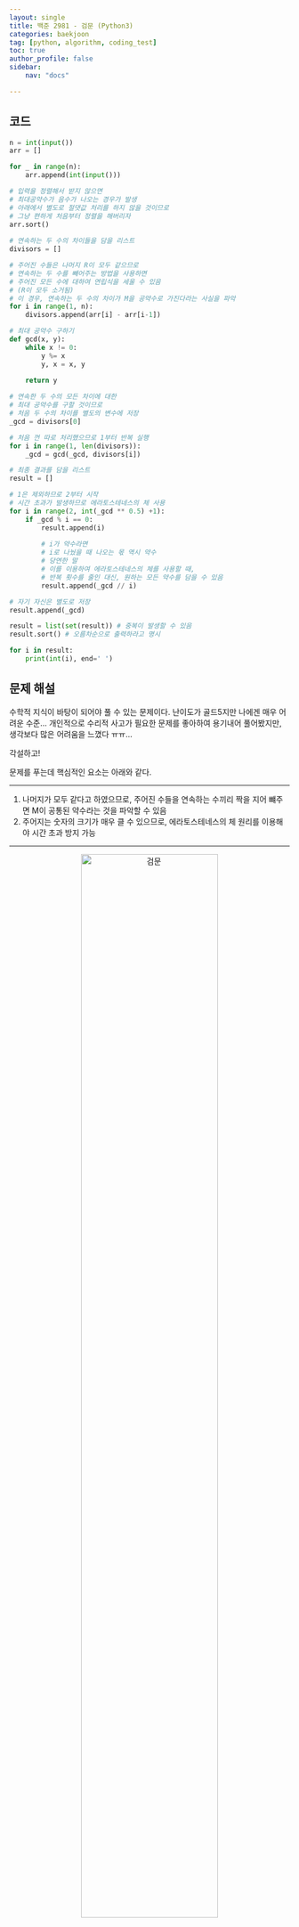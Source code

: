 ```yaml
---
layout: single
title: 백준 2981 - 검문 (Python3)
categories: baekjoon
tag: [python, algorithm, coding_test]
toc: true 
author_profile: false
sidebar:
    nav: "docs"

---
```


## 코드

```python
n = int(input())
arr = []

for _ in range(n):
    arr.append(int(input()))

# 입력을 정렬해서 받지 않으면
# 최대공약수가 음수가 나오는 경우가 발생
# 아래에서 별도로 절댓값 처리를 하지 않을 것이므로
# 그냥 편하게 처음부터 정렬을 해버리자
arr.sort()
    
# 연속하는 두 수의 차이들을 담을 리스트    
divisors = []

# 주어진 수들은 나머지 R이 모두 같으므로
# 연속하는 두 수를 빼어주는 방법을 사용하면
# 주어진 모든 수에 대하여 연립식을 세울 수 있음
# (R이 모두 소거됨)
# 이 경우, 연속하는 두 수의 차이가 M을 공약수로 가진다라는 사실을 파악
for i in range(1, n):
    divisors.append(arr[i] - arr[i-1])

# 최대 공약수 구하기
def gcd(x, y):
    while x != 0:
        y %= x
        y, x = x, y
        
    return y

# 연속한 두 수의 모든 차이에 대한
# 최대 공약수를 구할 것이므로
# 처음 두 수의 차이를 별도의 변수에 저장
_gcd = divisors[0]

# 처음 껀 따로 처리했으므로 1부터 반복 실행
for i in range(1, len(divisors)):
    _gcd = gcd(_gcd, divisors[i])

# 최종 결과를 담을 리스트    
result = []

# 1은 제외하므로 2부터 시작
# 시간 초과가 발생하므로 에라토스테네스의 체 사용
for i in range(2, int(_gcd ** 0.5) +1):
    if _gcd % i == 0:
        result.append(i)
        
        # i가 약수라면
        # i로 나눴을 때 나오는 몫 역시 약수
        # 당연한 말
        # 이를 이용하여 에라토스테네스의 체를 사용할 때,
        # 반복 횟수를 줄인 대신, 원하는 모든 약수를 담을 수 있음
        result.append(_gcd // i)

# 자기 자신은 별도로 저장
result.append(_gcd)

result = list(set(result)) # 중복이 발생할 수 있음
result.sort() # 오름차순으로 출력하라고 명시

for i in result:
    print(int(i), end=' ')
```



## 문제 해설

수학적 지식이 바탕이 되어야 풀 수 있는 문제이다. 난이도가 골드5지만 나에겐 매우 어려운 수준... 개인적으로 수리적 사고가 필요한 문제를 좋아하여 용기내어 풀어봤지만, 생각보다 많은 어려움을 느꼈다 ㅠㅠ...

각설하고!

문제를 푸는데 핵심적인 요소는 아래와 같다.

---

1. 나머지가 모두 같다고 하였으므로, 주어진 수들을 연속하는 수끼리 짝을 지어 뺴주면 M이 공통된 약수라는 것을 파악할 수 있음
2. 주어지는 숫자의 크기가 매우 클 수 있으므로, 에라토스테네스의 체 원리를 이용해야 시간 초과 방지 가능

---

<p align="center"><img src="https://user-images.githubusercontent.com/97505799/163801125-8169d5ca-3a15-48a4-ad51-e76437f5242d.jpg" alt="검문" width="70%"></p>



위의 식이 핵심 요소 1번의 내용이다. 이 때, M이라는 값의 모든 약수들 또한 두 수의 차이의 약수일 것이므로 M을 편의상 약수 중 최대공약수라고 생각을 하면, 최대공약수의 모든 약수들이 곧 문제에서 요구하는 정답이라는 것을 알 수 있다. (단, 문제에서 1은 제외)

이때까지의 접근을 토대로 풀이에 들어갔고, 시간 초과가 너무 뻔히 보이는 숫자 크기를 체감하여 for문을 에라토스테네스의 체 원리를 이용하여 작성했다. 이 경우, 반복의 범위가 반으로 줄었으므로, 약수를 판별할 때 i라는 숫자가 만약 약수라면, i로 나누었을 때 나오는 몫 또한 약수라는 것을 이용하여 모든 약수들을 최종 리스트에 담을 수 있었다.

수리적 접근을 요구하는 방식의 문제는 기본적인 수학 지식이 필요하여 재미는 있지만 모르면 손도 못 쓰는 경우가 있다 ㅠㅠ 많은 문제를 접하고 지식을 습득하여 더 어려운 문제도 풀 수 있는 능력을 길러야겠다!
